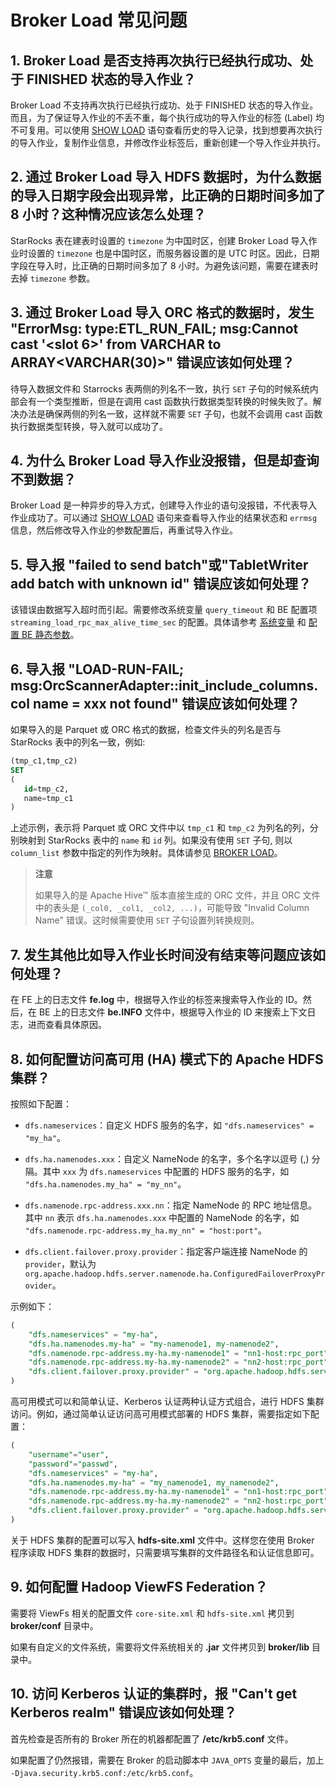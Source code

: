 # Broker Load 常见问题

## 1. Broker Load 是否支持再次执行已经执行成功、处于 FINISHED 状态的导入作业？

Broker Load 不支持再次执行已经执行成功、处于 FINISHED 状态的导入作业。而且，为了保证导入作业的不丢不重，每个执行成功的导入作业的标签 (Label) 均不可复用。可以使用 [SHOW LOAD](/sql-reference/sql-statements/data-manipulation/SHOW_LOAD.md) 语句查看历史的导入记录，找到想要再次执行的导入作业，复制作业信息，并修改作业标签后，重新创建一个导入作业并执行。

## 2. 通过 Broker Load 导入 HDFS 数据时，为什么数据的导入日期字段会出现异常，比正确的日期时间多加了 8 小时？这种情况应该怎么处理？

StarRocks 表在建表时设置的 `timezone` 为中国时区，创建 Broker Load 导入作业时设置的 `timezone` 也是中国时区，而服务器设置的是 UTC 时区。因此，日期字段在导入时，比正确的日期时间多加了 8 小时。为避免该问题，需要在建表时去掉 `timezone` 参数。

## 3. 通过 Broker Load 导入 ORC 格式的数据时，发生 "ErrorMsg: type:ETL_RUN_FAIL; msg:Cannot cast '<slot 6>' from VARCHAR to ARRAY<VARCHAR(30)>" 错误应该如何处理？

待导入数据文件和 Starrocks 表两侧的列名不一致，执行 `SET` 子句的时候系统内部会有一个类型推断，但是在调用 cast 函数执行数据类型转换的时候失败了。解决办法是确保两侧的列名一致，这样就不需要 `SET` 子句，也就不会调用 cast 函数执行数据类型转换，导入就可以成功了。

## 4. 为什么 Broker Load 导入作业没报错，但是却查询不到数据？

Broker Load 是一种异步的导入方式，创建导入作业的语句没报错，不代表导入作业成功了。可以通过 [SHOW LOAD](/sql-reference/sql-statements/data-manipulation/SHOW_LOAD.md) 语句来查看导入作业的结果状态和 `errmsg` 信息，然后修改导入作业的参数配置后，再重试导入作业。

## 5. 导入报 "failed to send batch"或"TabletWriter add batch with unknown id" 错误应该如何处理？

该错误由数据写入超时而引起。需要修改系统变量 `query_timeout` 和 BE 配置项 `streaming_load_rpc_max_alive_time_sec` 的配置。具体请参考 [系统变量](/reference/System_variable.md) 和 [配置 BE 静态参数](/administration/Configuration.md#配置-be-静态参数)。

## 6. 导入报 "LOAD-RUN-FAIL; msg:OrcScannerAdapter::init_include_columns. col name = xxx not found" 错误应该如何处理？

如果导入的是 Parquet 或 ORC 格式的数据，检查文件头的列名是否与 StarRocks 表中的列名一致，例如:

```SQL
(tmp_c1,tmp_c2)
SET
(
   id=tmp_c2,
   name=tmp_c1
)
```

上述示例，表示将 Parquet 或 ORC 文件中以 `tmp_c1` 和 `tmp_c2` 为列名的列，分别映射到 StarRocks 表中的 `name` 和 `id` 列。如果没有使用 `SET` 子句, 则以 `column_list` 参数中指定的列作为映射。具体请参见 [BROKER LOAD](/sql-reference/sql-statements/data-manipulation/BROKER_LOAD.md)。

> **注意**
>
> 如果导入的是 Apache Hive™ 版本直接生成的 ORC 文件，并且 ORC 文件中的表头是 `(_col0, _col1, _col2, ...)`，可能导致 "Invalid Column Name" 错误。这时候需要使用 `SET` 子句设置列转换规则。

## 7. 发生其他比如导入作业长时间没有结束等问题应该如何处理？

在 FE 上的日志文件 **fe.log** 中，根据导入作业的标签来搜索导入作业的 ID。然后，在 BE 上的日志文件 **be.INFO** 文件中，根据导入作业的 ID 来搜索上下文日志，进而查看具体原因。

## 8. 如何配置访问高可用 (HA) 模式下的 Apache HDFS 集群？

按照如下配置：

- `dfs.nameservices`：自定义 HDFS 服务的名字，如 `"dfs.nameservices" = "my_ha"`。

- `dfs.ha.namenodes.xxx`：自定义 NameNode 的名字，多个名字以逗号 (,) 分隔。其中 `xxx` 为 `dfs.nameservices` 中配置的 HDFS 服务的名字，如 `"dfs.ha.namenodes.my_ha" = "my_nn"`。

- `dfs.namenode.rpc-address.xxx.nn`：指定 NameNode 的 RPC 地址信息。其中 `nn` 表示 `dfs.ha.namenodes.xxx` 中配置的 NameNode 的名字，如 `"dfs.namenode.rpc-address.my_ha.my_nn" = "host:port"`。

- `dfs.client.failover.proxy.provider`：指定客户端连接 NameNode 的 `provider`，默认为 `org.apache.hadoop.hdfs.server.namenode.ha.ConfiguredFailoverProxyProvider`。

示例如下：

```SQL
(
    "dfs.nameservices" = "my-ha",
    "dfs.ha.namenodes.my-ha" = "my-namenode1, my-namenode2",
    "dfs.namenode.rpc-address.my-ha.my-namenode1" = "nn1-host:rpc_port",
    "dfs.namenode.rpc-address.my-ha.my-namenode2" = "nn2-host:rpc_port",
    "dfs.client.failover.proxy.provider" = "org.apache.hadoop.hdfs.server.namenode.ha.ConfiguredFailoverProxyProvider"
)
```

高可用模式可以和简单认证、Kerberos 认证两种认证方式组合，进行 HDFS 集群访问。例如，通过简单认证访问高可用模式部署的 HDFS 集群，需要指定如下配置：

```SQL
(
    "username"="user",
    "password"="passwd",
    "dfs.nameservices" = "my-ha",
    "dfs.ha.namenodes.my-ha" = "my_namenode1, my_namenode2",
    "dfs.namenode.rpc-address.my-ha.my-namenode1" = "nn1-host:rpc_port",
    "dfs.namenode.rpc-address.my-ha.my-namenode2" = "nn2-host:rpc_port",
    "dfs.client.failover.proxy.provider" = "org.apache.hadoop.hdfs.server.namenode.ha.ConfiguredFailoverProxyProvider"
)
```

关于 HDFS 集群的配置可以写入 **hdfs-site.xml** 文件中。这样您在使用 Broker 程序读取 HDFS 集群的数据时，只需要填写集群的文件路径名和认证信息即可。

## 9. 如何配置 Hadoop ViewFS Federation？

需要将 ViewFs 相关的配置文件 `core-site.xml` 和 `hdfs-site.xml` 拷贝到 **broker/conf** 目录中。

如果有自定义的文件系统，需要将文件系统相关的 **.jar** 文件拷贝到 **broker/lib** 目录中。

## 10. 访问 Kerberos 认证的集群时，报 "Can't get Kerberos realm" 错误应该如何处理？

首先检查是否所有的 Broker 所在的机器都配置了 **/etc/krb5.conf** 文件。

如果配置了仍然报错，需要在 Broker 的启动脚本中 `JAVA_OPTS` 变量的最后，加上 `-Djava.security.krb5.conf:/etc/krb5.conf`。
